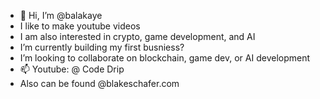 - 👋 Hi, I’m @balakaye
- I like to make youtube videos
- I am also interested in crypto, game development, and AI
- I’m currently building my first busniess?
- I’m looking to collaborate on blockchain, game dev, or AI development
- 📫 Youtube: @ Code Drip
- Also can be found @blakeschafer.com

<!---
balakaye/balakaye is a ✨ special ✨ repository because its `README.md` (this file) appears on your GitHub profile.
You can click the Preview link to take a look at your changes.
--->
